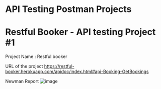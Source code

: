 # API Testing Postman Projects

# Restful Booker - API testing Project #1
Project Name : Restful booker 

URL of the project 
https://restful-booker.herokuapp.com/apidoc/index.html#api-Booking-GetBookings

Newman Report 
![image](https://github.com/RaagulKrishnan-N/API-Testing-Postman-Projects/assets/140501211/ac94f679-778c-4d24-943b-71f20e5e83d0)


